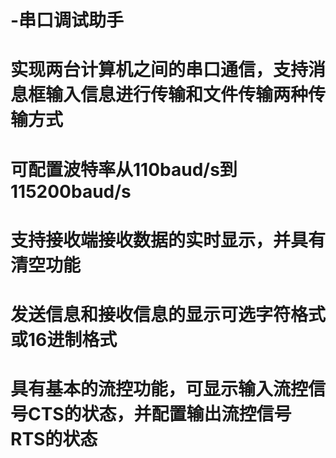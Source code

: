 # -串口调试助手
# 实现两台计算机之间的串口通信，支持消息框输入信息进行传输和文件传输两种传输方式
# 可配置波特率从110baud/s到115200baud/s
# 支持接收端接收数据的实时显示，并具有清空功能
# 发送信息和接收信息的显示可选字符格式或16进制格式
# 具有基本的流控功能，可显示输入流控信号CTS的状态，并配置输出流控信号RTS的状态
